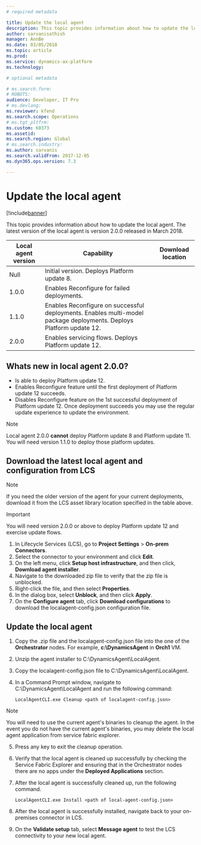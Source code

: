 ```yaml
---
# required metadata

title: Update the local agent
description: This topic provides information about how to update the local agent.
author: sarvanisathish
manager: AnnBe
ms.date: 03/05/2018
ms.topic: article
ms.prod: 
ms.service: dynamics-ax-platform
ms.technology: 

# optional metadata

# ms.search.form: 
# ROBOTS: 
audience: Developer, IT Pro
# ms.devlang: 
ms.reviewer: kfend
ms.search.scope: Operations
# ms.tgt_pltfrm: 
ms.custom: 60373
ms.assetid: 
ms.search.region: Global
# ms.search.industry: 
ms.author: sarvanis
ms.search.validFrom: 2017-12-05
ms.dyn365.ops.version: 7.3

---
```

# Update the local agent

[!include[banner](../includes/banner.md)]

This topic provides information about how to update the local agent. The latest version of the local agent is version 2.0.0 released in March 2018. 

| Local agent version | Capability                   | Download location |
|---------------------|------------------------------|-------------------|
| Null                | Initial version. Deploys Platform update 8. |                   |
| 1.0.0               | Enables Reconfigure for failed deployments. |  |
| 1.1.0               | Enables Reconfigure on successful deployments. Enables multi-model package deployments. Deploys Platform update 12. | |
| 2.0.0               | Enables servicing flows. Deploys Platform update 12. | |

## Whats new in local agent 2.0.0?
- Is able to deploy Platform update 12.
- Enables Reconfigure feature until the first deployment of Platform update 12 succeeds.
- Disables Reconfigure feature on the 1st successful deployment of Platform update 12. Once deployment succeeds you may use the regular update experience to update the environment.

> [!Note]
> Local agent 2.0.0 **cannot** deploy Platform update 8 and Platform update 11. You will need version 1.1.0 to deploy those platform updates.

## Download the latest local agent and configuration from LCS 

> [!NOTE] 
> If you need the older version of the agent for your current deployments, download it from the LCS asset library location specified in the table above.

> [!IMPORTANT]
> You will need version 2.0.0 or above to deploy Platform update 12 and exercise update flows.

1. In Lifecycle Services (LCS), go to **Project Settings** > **On-prem Connectors**. 
2. Select the connector to your environment and click **Edit**. 
3. On the left menu, click **Setup host infrastructure**, and then click, **Download agent installer**.
4. Navigate to the downloaded zip file to verify that the zip file is unblocked. 
5. Right-click the file, and then select **Properties**. 
6. In the dialog box, select **Unblock**, and then click **Apply**. 
7. On the **Configure agent** tab, click **Download configurations** to download the localagent-config.json configuration file. 

## Update the local agent 

1. Copy the .zip file and the localagent-config.json file into the one of the **Orchestrator** nodes. For example, **c:\DynamicsAgent** in **Orch1** VM. 
2. Unzip the agent installer to C:\DynamicsAgent\LocalAgent. 
3. Copy the localagent-config.json file to C:\DynamicsAgent\LocalAgent. 
4. In a Command Prompt window, navigate to C:\DynamicsAgent\LocalAgent and run the following command:

   ```LocalAgentCLI.exe Cleanup <path of localagent-config.json> ``` 
   
> [!NOTE] 
> You will need to use the current agent's binaries to cleanup the agent. In the event you do not have the current agent's binaries, you may delete the local agent application from service fabric explorer.

5. Press any key to exit the cleanup operation. 
6. Verify that the local agent is cleaned up successfully by checking the Service Fabric Explorer and ensuring that in the Orchestrator nodes there are no apps under the **Deployed Applications** section.
7. After the local agent is successfully cleaned up, run the following command. 

    ```LocalAgentCLI.exe Install <path of local-agent-config.json>``` 

8. After the local agent is successfully installed, navigate back to your on-premises connector in LCS. 
9. On the **Validate setup** tab, select **Message agent** to test the LCS connectivity to your new local agent. 
